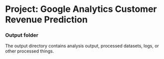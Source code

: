 # Project: Google Analytics Customer Revenue Prediction 

### Output folder

The output directory contains analysis output, processed datasets, logs, or other processed things.

